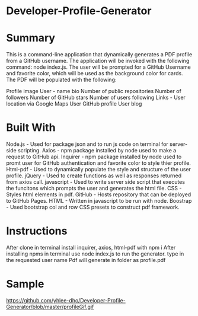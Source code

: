 # Developer-Profile-Generator

# Summary

This is a command-line application that dynamically generates a PDF profile from a GitHub username. 
The application will be invoked with the following command: node index.js. 
The user will be prompted for a GitHub Username and favorite color, which will be used as the background color for cards. 
The PDF will be populated with the following:

  Profile image
  User -
    name
    bio
    Number of public repositories
    Number of followers
    Number of GitHub stars
    Number of users following
  Links -
    User location via Google Maps
    User GitHub profile
    User blog



# Built With

  Node.js - Used for package json and to run js code on terminal for server-side scripting.
  Axios - npm package installed by node used to make a request to GitHub api.
  Inquirer - npm package installed by node used to promt user for GitHub authentication and favorite color to style thier profile.
  Html-pdf - Used to dynamically populate the style and structure of the user profile.
  jQuery - Used to create functions as well as responses returned from axios call.
  javascript - Used to write server side script that executes the funcitons which prompts the user and generates the html file.
  CSS - Styles html elements in pdf.
  GitHub - Hosts repository that can be deployed to GitHub Pages.
  HTML - Written in javascript to be run with node.
  Boostrap - Used bootstrap col and row CSS presets to construct pdf framework.



# Instructions

  After clone
    in terminal install inquirer, axios, html-pdf with npm i
  After installing npms
    in terminal use node index.js to run the generator.
    type in the requested user name
  Pdf will generate in folder as profile.pdf

# Sample
https://github.com/yhlee-dho/Developer-Profile-Generator/blob/master/profileGif.gif
  
